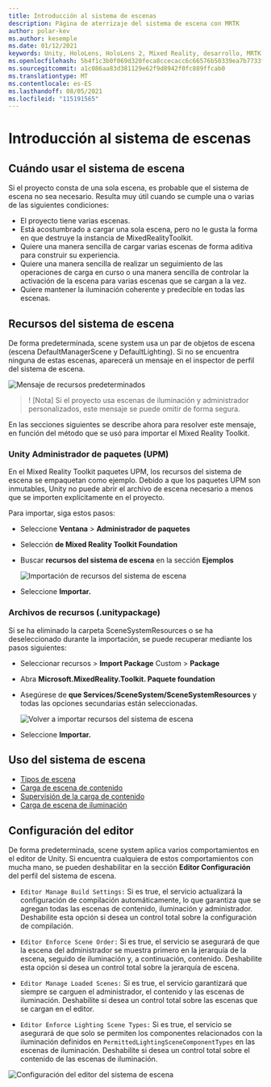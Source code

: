 ```yaml
---
title: Introducción al sistema de escenas
description: Página de aterrizaje del sistema de escena con MRTK
author: polar-kev
ms.author: kesemple
ms.date: 01/12/2021
keywords: Unity, HoloLens, HoloLens 2, Mixed Reality, desarrollo, MRTK
ms.openlocfilehash: 5b4f1c3b0f069d320feca8ccecacc6c66576b50339ea7b7733f34525005dd842
ms.sourcegitcommit: a1c086aa83d381129e62f9d8942f0fc889ffcab0
ms.translationtype: MT
ms.contentlocale: es-ES
ms.lasthandoff: 08/05/2021
ms.locfileid: "115191565"
---
```

# <a name="scene-system-getting-started"></a>Introducción al sistema de escenas

## <a name="when-to-use-the-scene-system"></a>Cuándo usar el sistema de escena

Si el proyecto consta de una sola escena, es probable que el sistema de escena no sea necesario. Resulta muy útil cuando se cumple una o varias de las siguientes condiciones:

- El proyecto tiene varias escenas.
- Está acostumbrado a cargar una sola escena, pero no le gusta la forma en que destruye la instancia de MixedRealityToolkit.
- Quiere una manera sencilla de cargar varias escenas de forma aditiva para construir su experiencia.
- Quiere una manera sencilla de realizar un seguimiento de las operaciones de carga en curso o una manera sencilla de controlar la activación de la escena para varias escenas que se cargan a la vez.
- Quiere mantener la iluminación coherente y predecible en todas las escenas.

## <a name="scene-system-resources"></a>Recursos del sistema de escena

De forma predeterminada, scene system usa un par de objetos de escena (escena DefaultManagerScene y DefaultLighting). Si no se encuentra ninguna de estas escenas, aparecerá un mensaje en el inspector de perfil del sistema de escena.

![Mensaje de recursos predeterminados](../images/scene-system/DefaultResourcesMessage.png)

>! [Nota] Si el proyecto usa escenas de iluminación y administrador personalizados, este mensaje se puede omitir de forma segura.

En las secciones siguientes se describe ahora para resolver este mensaje, en función del método que se usó para importar el Mixed Reality Toolkit.

### <a name="unity-package-manager-upm"></a>Unity Administrador de paquetes (UPM)

En el Mixed Reality Toolkit paquetes UPM, los recursos del sistema de escena se empaquetan como ejemplo. Debido a que los paquetes UPM son inmutables, Unity no puede abrir el archivo de escena necesario a menos que se importen explícitamente en el proyecto.

Para importar, siga estos pasos:

- Seleccione **Ventana**  >  **Administrador de paquetes**
- Selección **de Mixed Reality Toolkit Foundation**
- Buscar **recursos del sistema de escena** en la sección **Ejemplos**

  ![Importación de recursos del sistema de escena](../images/scene-system/UpmImportSceneSystemResources.png)

- Seleccione **Importar.**

### <a name="asset-unitypackage-files"></a>Archivos de recursos (.unitypackage)

Si se ha eliminado la carpeta SceneSystemResources o se ha deseleccionado durante la importación, se puede recuperar mediante los pasos siguientes:

- Seleccionar recursos  >  **Import Package** Custom  >  **Package**
- Abra **Microsoft.MixedReality.Toolkit. Paquete foundation**
- Asegúrese de **que Services/SceneSystem/SceneSystemResources** y todas las opciones secundarias están seleccionadas.

  ![Volver a importar recursos del sistema de escena](../images/scene-system/ReimportSceneSystemResources.png)

- Seleccione **Importar.**

## <a name="how-to-use-the-scene-system"></a>Uso del sistema de escena

- [Tipos de escena](scene-system-scene-types.md)
- [Carga de escena de contenido](scene-system-content-loading.md)
- [Supervisión de la carga de contenido](scene-system-load-progress.md)
- [Carga de escena de iluminación](scene-system-lighting-scenes.md)

## <a name="editor-settings"></a>Configuración del editor

De forma predeterminada, scene system aplica varios comportamientos en el editor de Unity. Si encuentra cualquiera de estos comportamientos con mucha mano, se pueden deshabilitar en la sección **Editor Configuración** del perfil del sistema de escena.

- `Editor Manage Build Settings:` Si es true, el servicio actualizará la configuración de compilación automáticamente, lo que garantiza que se agregan todas las escenas de contenido, iluminación y administrador. Deshabilite esta opción si desea un control total sobre la configuración de compilación.

- `Editor Enforce Scene Order:` Si es true, el servicio se asegurará de que la escena del administrador se muestra primero en la jerarquía de la escena, seguido de iluminación y, a continuación, contenido. Deshabilite esta opción si desea un control total sobre la jerarquía de escena.

- `Editor Manage Loaded Scenes:` Si es true, el servicio garantizará que siempre se carguen el administrador, el contenido y las escenas de iluminación. Deshabilite si desea un control total sobre las escenas que se cargan en el editor.

- `Editor Enforce Lighting Scene Types:` Si es true, el servicio se asegurará de que solo se permiten los componentes relacionados con la iluminación definidos en `PermittedLightingSceneComponentTypes` en las escenas de iluminación. Deshabilite si desea un control total sobre el contenido de las escenas de iluminación.

![Configuración del editor del sistema de escena](../images/scene-system/MRTK_SceneSystemProfileEditorSettings.PNG)
